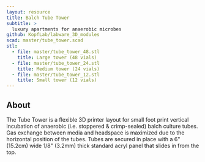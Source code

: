 ```yaml
---
layout: resource
title: Balch Tube Tower
subtitle: >
  luxury apartments for anaerobic microbes
github: KopfLab/labware_3D_modules
scad: master/tube_tower.scad
stl:
  - file: master/tube_tower_48.stl
    title: Large tower (48 vials)
  - file: master/tube_tower_24.stl
    title: Medium tower (24 vials)
  - file: master/tube_tower_12.stl
    title: Small tower (12 vials)
---
```


## About

The Tube Tower is a flexible 3D printer layout for small foot print vertical incubation of anaerobic (i.e. stoppered & crimp-sealed) balch culture tubes. Gas exchange between media and headspace is maximized due to the horizontal position of the tubes. Tubes are secured in place with a 6" (15.2cm) wide 1/8" (3.2mm) thick standard acryl panel that slides in from the top.
